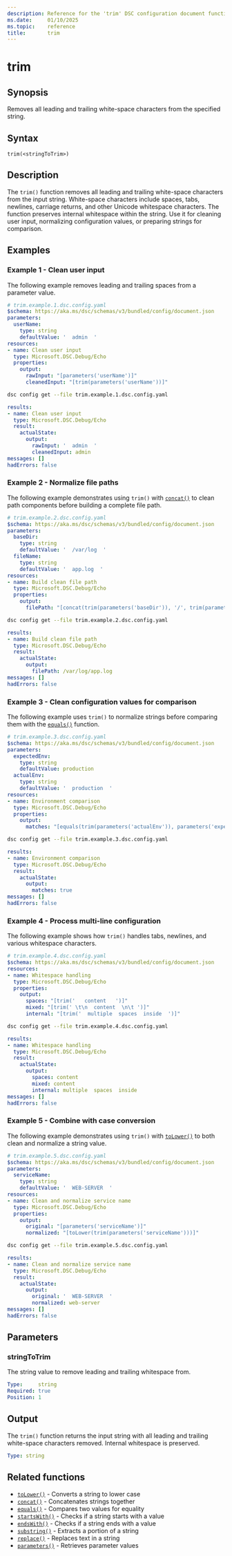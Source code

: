 ```yaml
---
description: Reference for the 'trim' DSC configuration document function
ms.date:     01/10/2025
ms.topic:    reference
title:       trim
---
```


# trim

## Synopsis

Removes all leading and trailing white-space characters from the specified string.

## Syntax

```Syntax
trim(<stringToTrim>)
```

## Description

The `trim()` function removes all leading and trailing white-space characters from
the input string. White-space characters include spaces, tabs, newlines, carriage
returns, and other Unicode whitespace characters. The function preserves internal
whitespace within the string. Use it for cleaning user input, normalizing
configuration values, or preparing strings for comparison.

## Examples

### Example 1 - Clean user input

The following example removes leading and trailing spaces from a parameter value.

```yaml
# trim.example.1.dsc.config.yaml
$schema: https://aka.ms/dsc/schemas/v3/bundled/config/document.json
parameters:
  userName:
    type: string
    defaultValue: '  admin  '
resources:
- name: Clean user input
  type: Microsoft.DSC.Debug/Echo
  properties:
    output:
      rawInput: "[parameters('userName')]"
      cleanedInput: "[trim(parameters('userName'))]"
```

```bash
dsc config get --file trim.example.1.dsc.config.yaml
```

```yaml
results:
- name: Clean user input
  type: Microsoft.DSC.Debug/Echo
  result:
    actualState:
      output:
        rawInput: '  admin  '
        cleanedInput: admin
messages: []
hadErrors: false
```

### Example 2 - Normalize file paths

The following example demonstrates using `trim()` with [`concat()`][01] to clean
path components before building a complete file path.

```yaml
# trim.example.2.dsc.config.yaml
$schema: https://aka.ms/dsc/schemas/v3/bundled/config/document.json
parameters:
  baseDir:
    type: string
    defaultValue: '  /var/log  '
  fileName:
    type: string
    defaultValue: '  app.log  '
resources:
- name: Build clean file path
  type: Microsoft.DSC.Debug/Echo
  properties:
    output:
      filePath: "[concat(trim(parameters('baseDir')), '/', trim(parameters('fileName')))]"
```

```bash
dsc config get --file trim.example.2.dsc.config.yaml
```

```yaml
results:
- name: Build clean file path
  type: Microsoft.DSC.Debug/Echo
  result:
    actualState:
      output:
        filePath: /var/log/app.log
messages: []
hadErrors: false
```

### Example 3 - Clean configuration values for comparison

The following example uses `trim()` to normalize strings before comparing them with
the [`equals()`][02] function.

```yaml
# trim.example.3.dsc.config.yaml
$schema: https://aka.ms/dsc/schemas/v3/bundled/config/document.json
parameters:
  expectedEnv:
    type: string
    defaultValue: production
  actualEnv:
    type: string
    defaultValue: '  production  '
resources:
- name: Environment comparison
  type: Microsoft.DSC.Debug/Echo
  properties:
    output:
      matches: "[equals(trim(parameters('actualEnv')), parameters('expectedEnv'))]"
```

```bash
dsc config get --file trim.example.3.dsc.config.yaml
```

```yaml
results:
- name: Environment comparison
  type: Microsoft.DSC.Debug/Echo
  result:
    actualState:
      output:
        matches: true
messages: []
hadErrors: false
```

### Example 4 - Process multi-line configuration

The following example shows how `trim()` handles tabs, newlines, and various
whitespace characters.

```yaml
# trim.example.4.dsc.config.yaml
$schema: https://aka.ms/dsc/schemas/v3/bundled/config/document.json
resources:
- name: Whitespace handling
  type: Microsoft.DSC.Debug/Echo
  properties:
    output:
      spaces: "[trim('   content   ')]"
      mixed: "[trim(' \t\n  content  \n\t ')]"
      internal: "[trim('  multiple  spaces  inside  ')]"
```

```bash
dsc config get --file trim.example.4.dsc.config.yaml
```

```yaml
results:
- name: Whitespace handling
  type: Microsoft.DSC.Debug/Echo
  result:
    actualState:
      output:
        spaces: content
        mixed: content
        internal: multiple  spaces  inside
messages: []
hadErrors: false
```

### Example 5 - Combine with case conversion

The following example demonstrates using `trim()` with [`toLower()`][00] to both
clean and normalize a string value.

```yaml
# trim.example.5.dsc.config.yaml
$schema: https://aka.ms/dsc/schemas/v3/bundled/config/document.json
parameters:
  serviceName:
    type: string
    defaultValue: '  WEB-SERVER  '
resources:
- name: Clean and normalize service name
  type: Microsoft.DSC.Debug/Echo
  properties:
    output:
      original: "[parameters('serviceName')]"
      normalized: "[toLower(trim(parameters('serviceName')))]"
```

```bash
dsc config get --file trim.example.5.dsc.config.yaml
```

```yaml
results:
- name: Clean and normalize service name
  type: Microsoft.DSC.Debug/Echo
  result:
    actualState:
      output:
        original: '  WEB-SERVER  '
        normalized: web-server
messages: []
hadErrors: false
```

## Parameters

### stringToTrim

The string value to remove leading and trailing whitespace from.

```yaml
Type:     string
Required: true
Position: 1
```

## Output

The `trim()` function returns the input string with all leading and trailing
white-space characters removed. Internal whitespace is preserved.

```yaml
Type: string
```

## Related functions

- [`toLower()`][00] - Converts a string to lower case
- [`concat()`][01] - Concatenates strings together
- [`equals()`][02] - Compares two values for equality
- [`startsWith()`][03] - Checks if a string starts with a value
- [`endsWith()`][04] - Checks if a string ends with a value
- [`substring()`][05] - Extracts a portion of a string
- [`replace()`][06] - Replaces text in a string
- [`parameters()`][07] - Retrieves parameter values

<!-- Link reference definitions -->
[00]: ./toLower.md
[01]: ./concat.md
[02]: ./equals.md
[03]: ./startsWith.md
[04]: ./endsWith.md
[05]: ./substring.md
[06]: ./replace.md
[07]: ./parameters.md
